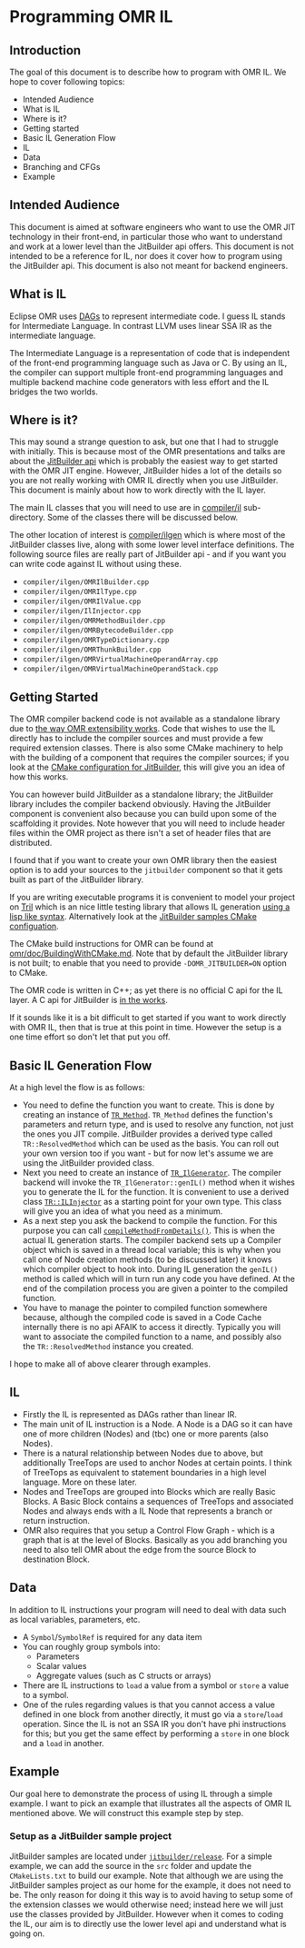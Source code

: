 # Programming OMR IL

## Introduction

The goal of this document is to describe how to program with OMR IL. We hope to cover following topics:

* Intended Audience
* What is IL
* Where is it?
* Getting started
* Basic IL Generation Flow
* IL
* Data
* Branching and CFGs
* Example

## Intended Audience

This document is aimed at software engineers who want to use the OMR JIT technology in their front-end, in particular those who want
to understand and work at a lower level than the JitBuilder api offers. This document is not intended to be a reference for IL, nor does it
cover how to program using the JitBuilder api. This document is also not meant for backend engineers.

## What is IL

Eclipse OMR uses [DAGs](https://en.wikipedia.org/wiki/Directed_acyclic_graph) to represent
intermediate code. I guess IL stands for Intermediate Language. In contrast LLVM uses linear SSA IR as the intermediate language.

The Intermediate Language is a representation of code that is independent of the front-end programming
language such as Java or C. By using an IL, the compiler can support multiple front-end programming 
languages and multiple backend machine code generators with less effort and the IL bridges the two worlds.

## Where is it?

This may sound a strange question to ask, but one that I had to struggle with initially. This is because
most of the OMR presentations and talks are about the [JitBuilder api](https://developer.ibm.com/open/2016/07/19/jitbuilder-library-and-eclipse-omr-just-in-time-compilers-made-easy/) which 
is probably the easiest way to get started with the OMR JIT engine. However, JitBuilder hides a lot of the details
so you are not really working with OMR IL directly when you use JitBuilder. This document is mainly about how to
work directly with the IL layer.

The main IL classes that you will need to use are in [compiler/il](https://github.com/eclipse/omr/tree/master/compiler/il) 
sub-directory. Some of the classes there will be discussed below.

The other location of interest is [compiler/ilgen](https://github.com/eclipse/omr/tree/master/compiler/ilgen) which is
where most of the JitBuilder classes live, along with some lower level interface definitions. The following source files are
really part of JitBuilder api - and if you want you can write code against IL without using these.

* `compiler/ilgen/OMRIlBuilder.cpp`
* `compiler/ilgen/OMRIlType.cpp`
* `compiler/ilgen/OMRIlValue.cpp`
* `compiler/ilgen/IlInjector.cpp`
* `compiler/ilgen/OMRMethodBuilder.cpp`
* `compiler/ilgen/OMRBytecodeBuilder.cpp`
* `compiler/ilgen/OMRTypeDictionary.cpp`
* `compiler/ilgen/OMRThunkBuilder.cpp`		
* `compiler/ilgen/OMRVirtualMachineOperandArray.cpp`		
* `compiler/ilgen/OMRVirtualMachineOperandStack.cpp`		

## Getting Started

The OMR compiler backend code is not available as a standalone library due to [the way OMR extensibility works](https://github.com/eclipse/omr/blob/master/doc/compiler/extensible_classes/Extensible_Classes.md). Code that wishes
to use the IL directly has to include the compiler sources and must provide a few required extension classes. 
There is also some CMake machinery to help with the building of a component that requires the compiler sources; if you look at the 
[CMake configuration for JitBuilder](https://github.com/eclipse/omr/blob/master/jitbuilder/CMakeLists.txt), this will
give you an idea of how this works. 

You can however build JitBuilder as a standalone library; the JitBuilder library includes the compiler
backend obviously. Having the JitBuilder component is convenient also because you can build upon some of the scaffolding it 
provides. Note however that you will need to include header files within the OMR project as there isn't a set of
header files that are distributed.

I found that if you want to create your own OMR library then the easiest option is to add your sources to the `jitbuilder`
component so that it gets built as part of the JitBuilder library. 

If you are writing executable programs it is convenient to model your project on [Tril](https://github.com/eclipse/omr/tree/master/fvtest/tril)
which is an nice little testing library that allows IL generation [using a lisp like syntax](https://github.com/eclipse/omr/blob/master/fvtest/tril/examples/mandelbrot/mandelbrot.tril). Alternatively look
at the [JitBuilder samples CMake configuation](https://github.com/eclipse/omr/blob/master/jitbuilder/release/CMakeLists.txt).

The CMake build instructions for OMR can be found at [omr/doc/BuildingWithCMake.md](https://github.com/eclipse/omr/blob/master/doc/BuildingWithCMake.md). Note that by default the JitBuilder
library is not built; to enable that you need to provide `-DOMR_JITBUILDER=ON` option to CMake. 

The OMR code is written in C++; as yet there is no official C api for the IL layer. A C api for JitBuilder
is [in the works](https://github.com/eclipse/omr/issues/2397).

If it sounds like it is a bit difficult to get started if you want to work directly with OMR IL, then that is true at this 
point in time. However the setup is a one time effort so don't let that put you off.

## Basic IL Generation Flow

At a high level the flow is as follows:

* You need to define the function you want to create. This is done by creating an instance of [`TR_Method`](https://github.com/eclipse/omr/blob/master/compiler/compile/OMRMethod.hpp). `TR_Method`
  defines the function's parameters and return type, and is used to resolve any function, not just the ones you JIT compile.
  JitBuilder provides a derived type called `TR::ResolvedMethod` which can be used as the basis. You can roll out your own
  version too if you want - but for now let's assume we are using the JitBuilder provided class.
* Next you need to create an instance of [`TR_IlGenerator`](https://github.com/eclipse/omr/blob/master/compiler/ilgen/IlGen.hpp).
  The compiler backend will invoke the `TR_IlGenerator::genIL()` method when it wishes you to generate the IL for the function. 
  It is convenient to use a derived class [`TR::ILInjector`](https://github.com/eclipse/omr/blob/master/compiler/ilgen/IlInjector.hpp) as a starting point for your own type. This class will give you an idea of what you need as a minimum.
* As a next step you ask the backend to compile the function. For this purpose you can call [`compileMethodFromDetails()`](https://github.com/eclipse/omr/blob/master/compiler/control/CompileMethod.hpp). This is when the actual IL generation starts.
  The compiler backend sets up a Compiler object which is saved in a thread local variable; this is why when you call one of
  Node creation methods (to be discussed later) it knows which compiler object to hook into. During IL generation the `genIL()` method
  is called which will in turn run any code you have defined. At the end of the compilation process you are given a pointer to
  the compiled function.
* You have to manage the pointer to compiled function somewhere because, although the compiled code is saved in a Code Cache internally
  there is no api AFAIK to access it directly. Typically you will want to associate the compiled function to a name, and possibly also the
  `TR::ResolvedMethod` instance you created.

I hope to make all of above clearer through examples.

## IL 

* Firstly the IL is represented as DAGs rather than linear IR.
* The main unit of IL instruction is a Node. A Node is a DAG so it can have one of more children (Nodes) and (tbc) one or more 
  parents (also Nodes).
* There is a natural relationship between Nodes due to above, but additionally TreeTops are used to anchor Nodes at certain points.
  I think of TreeTops as equivalent to statement boundaries in a high level language. More on these later.
* Nodes and TreeTops are grouped into Blocks which are really Basic Blocks. A Basic Block contains a sequences of TreeTops and 
  associated Nodes and always ends with a IL Node that represents a branch or return instruction. 
* OMR also requires that you setup a Control Flow Graph - which is a graph that is at the level of Blocks. Basically as you add
  branching you need to also tell OMR about the edge from the source Block to destination Block.

## Data

In addition to IL instructions your program will need to deal with data such as local variables, parameters, etc. 

* A `Symbol`/`SymbolRef` is required for any data item
* You can roughly group symbols into:
  - Parameters
  - Scalar values  
  - Aggregate values (such as C structs or arrays)
* There are IL instructions to `load` a value from a symbol or `store` a value to a symbol.  
* One of the rules regarding values is that you cannot access a value defined in one block from another directly, it must go
  via a `store`/`load` operation. Since the IL is not an SSA IR you don't have phi instructions for this; but you get the same effect
  by performing a `store` in one block and a `load` in another.

## Example

Our goal here to demonstrate the process of using IL through a simple example. I want to pick an example that illustrates all the
aspects of OMR IL mentioned above. We will construct this example step by step.

### Setup as a JitBuilder sample project

JitBuilder samples are located under [`jitbuilder/release`](https://github.com/eclipse/omr/tree/master/jitbuilder/release).
For a simple example, we can add the source in the `src` folder and update the `CMakeLists.txt` to build our example.
Note that although we are using the JitBuilder samples project as our home for the example, it does not need to be.
The only reason for doing it this way is to avoid having to setup some of the extension classes we would otherwise need; 
instead here we will just use the classes provided by JitBuilder. However when it comes to coding the IL, our aim is to
directly use the lower level api and understand what is going on.

